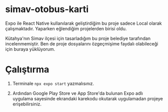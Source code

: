# simav-otobus-karti
Expo ile React Native kullanılarak geliştirdiğim bu proje sadece Local olarak çalışmaktadır. Yaparken eğlendiğim projelerden birisi oldu.

Kütahya'nın Simav ilçesi için tasarladığım bu proje belediye tarafından incelenmemiştir. Ben de proje dosyalarını özgeçmişime faydalı olabileceği için buraya yüklüyorum.

# Çalıştırma
1. Terminale `npx expo start` yazmalısınız.

2. Ardından Google Play Store ve App Store'da bulunan Expo adlı uygulama sayesinde ekrandaki karekodu okutarak uygulamadan projeye erişebilirsiniz.
